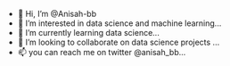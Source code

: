 - 👋 Hi, I’m @Anisah-bb
- 👀 I’m interested in data science and machine learning...
- 🌱 I’m currently learning data science...
- 💞️ I’m looking to collaborate on data science projects ...
- 📫 you can reach me on twitter @anisah_bb...

<!---
Anisah-bb/Anisah-bb is a ✨ special ✨ repository because its `README.md` (this file) appears on your GitHub profile.
You can click the Preview link to take a look at your changes.
--->
